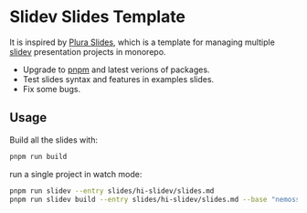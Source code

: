 # Slidev Slides Template

It is inspired by [Plura Slides](https://github.com/CondensedMilk7/pluraslides), which is a template for managing multiple [slidev](https://sli.dev) presentation projects in monorepo. 
- Upgrade to [pnpm](https://pnpm.io) and latest verions of packages.
- Test slides syntax and features in examples slides.
- Fix some bugs.

## Usage

Build all the slides with:

```sh
pnpm run build
```

run a single project in watch mode:

```sh
pnpm run slidev --entry slides/hi-slidev/slides.md
pnpm run slidev build --entry slides/hi-slidev/slides.md --base "nemossi/slides/hi-slidev/"
```
